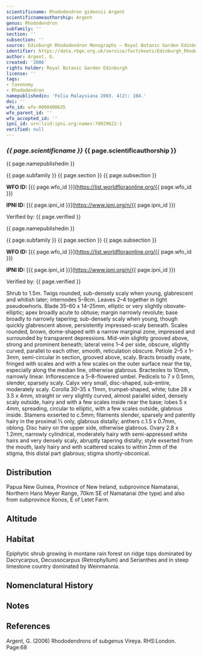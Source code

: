 ```yaml
---
scientificname: Rhododendron gideonii Argent
scientificnameauthorship: Argent
genus: Rhododendron
subfamily: ''
section: ''
subsection: ''
source: Edinburgh Rhododendron Monographs – Royal Botanic Garden Edinburgh
identifier: https://data.rbge.org.uk/service/factsheets/Edinburgh_Rhododendron_Monographs.xhtml
author: Argent, G.
created: '2006'
rights holder: Royal Botanic Garden Edinburgh
license: ''
tags:
- taxonomy
- Rhododendron
namepublishedin: 'Folia Malaysiana 2003. 4(2): 104.'
doi: ''
wfo_id: wfo-0000400635
wfo_parent_id: ''
wfo_accepted_id: ''
ipni_id: urn:lsid:ipni.org:names:70029622-1
verified: null
---
```

### _{{ page.scientificname }}_ {{ page.scientificauthorship }}
 {{ page.namepublishedin }}

{{ page.subfamily }} {{ page.section }} {{ page.subsection }}

**WFO ID:** [{{ page.wfo_id }}](https://list.worldfloraonline.org/{{ page.wfo_id }})

**IPNI ID:** [{{ page.ipni_id }}](https://www.ipni.org/n/{{ page.ipni_id }})

Verified by: {{ page.verified }}

 {{ page.namepublishedin }}

{{ page.subfamily }} {{ page.section }} {{ page.subsection }}

**WFO ID:** [{{ page.wfo_id }}](https://list.worldfloraonline.org/{{ page.wfo_id }})

**IPNI ID:** [{{ page.ipni_id }}](https://www.ipni.org/n/{{ page.ipni_id }})

Verified by: {{ page.verified }}



Shrub to 1.5m. Twigs rounded, sub-densely scaly when young, glabrescent and whitish later; internodes 5–9cm. Leaves 2–4 together in tight pseudowhorls. Blade 35–60 x 14–25mm, elliptic or very slightly obovate- elliptic; apex broadly acute to obtuse; margin narrowly revolute; base broadly to narrowly tapering; sub-densely scaly when young, though quickly glabrescent above, persistently impressed-scaly beneath. Scales rounded, brown, dome-shaped with a narrow marginal zone, impressed and surrounded by transparent depressions. Mid-vein slightly grooved above, strong and prominent beneath; lateral veins 1–4 per side, obscure, slightly curved, parallel to each other, smooth, reticulation obscure. Petiole 2–5 x 1–3mm, semi-circular in section, grooved above, scaly. Bracts broadly ovate, fringed with scales and with a few scales on the outer surface near the tip, especially along the median line, otherwise glabrous. Bracteoles to 10mm, narrowly linear. Inflorescence a 5–8-flowered umbel. Pedicels to 7 x 0.5mm, slender, sparsely scaly. Calyx very small, disc-shaped, sub-entire, moderately scaly. Corolla 30–35 x 11mm, trumpet-shaped, white; tube 28 x 3.5 x 4mm, straight or very slightly curved, almost parallel sided, densely scaly outside, hairy and with a few scales inside near the base; lobes 5 x 4mm, spreading, circular to elliptic, with a few scales outside, glabrous inside. Stamens exserted to c.5mm; filaments slender, sparsely and patently hairy in the proximal 1⁄3 only, glabrous distally; anthers c.1.5 x 0.7mm, oblong. Disc hairy on the upper side, otherwise glabrous. Ovary 2.8 x 1.2mm, narrowly cylindrical, moderately hairy with semi-appressed white hairs and very densely scaly, abruptly tapering distally; style exserted from the mouth, laxly hairy and with scattered scales to within 2mm of the stigma, this distal part glabrous; stigma shortly-obconical.

## Distribution
Papua New Guinea, Province of New Ireland, subprovince Namatanai, Northern Hans Meyer Range, 70km SE of Namatanai (the type) and also from subprovince Konos, E of Letet Farm.

## Altitude


## Habitat
Epiphytic shrub growing in montane rain forest on ridge tops dominated by Dacrycarpus, Decussocarpus (Retrophyllum) and Serianthes and in steep limestone country dominated by Weinmannia.

## Nomenclatural History

                       
## Notes


## References

Argent, G. (2006) Rhododendrons of subgenus Vireya. RHS:London. Page:68
